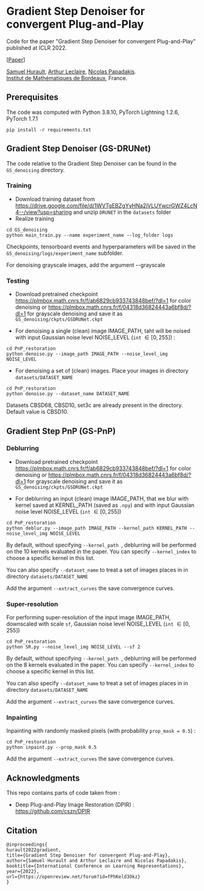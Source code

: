# Gradient Step Denoiser for convergent Plug-and-Play

Code for the paper "Gradient Step Denoiser for convergent Plug-and-Play" published at ICLR 2022. 

[[Paper](https://openreview.net/pdf?id=fPhKeld3Okz)]

[Samuel Hurault](https://www.math.u-bordeaux.fr/~shurault/), [Arthur Leclaire](https://www.math.u-bordeaux.fr/~aleclaire/), [Nicolas Papadakis](https://www.math.u-bordeaux.fr/~npapadak/). \
[Institut de Mathématiques de Bordeaux](https://www.math.u-bordeaux.fr/imb/spip.php), France.


## Prerequisites


The code was computed with Python 3.8.10, PyTorch Lightning 1.2.6, PyTorch 1.7.1

```
pip install -r requirements.txt
```

## Gradient Step Denoiser (GS-DRUNet)

The code relative to the Gradient Step Denoiser can be found in the ```GS_denoising``` directory.

### Training 

- Download training dataset from https://drive.google.com/file/d/1WVTgEBZgYyHNa2iVLUYwcrGWZ4LcN4--/view?usp=sharing and unzip ```DRUNET``` in the ```datasets``` folder
- Realize training
```
cd GS_denoising
python main_train.py --name experiment_name --log_folder logs
```
Checkpoints, tensorboard events and hyperparameters will be saved in the ```GS_denoising/logs/experiment_name``` subfolder. 

For denoising grayscale images, add the argument --grayscale

### Testing 

- Download pretrained checkpoint https://plmbox.math.cnrs.fr/f/ab6829cb933743848bef/?dl=1  for color denoising or https://plmbox.math.cnrs.fr/f/04318d36824443a6bf8d/?dl=1 for grayscale denoising and save it as ```GS_denoising/ckpts/GSDRUNet.ckpt```

- For denoising a single (clean) image IMAGE_PATH, taht will be noised with input Gaussian noise level NOISE_LEVEL (```int``` $\in [0,255]$) :
```
cd PnP_restoration
python denoise.py --image_path IMAGE_PATH --noise_level_img NOISE_LEVEL
```

- For denoising a set of (clean) images. Place your images in directory ```datasets/DATASET_NAME``` 
```
cd PnP_restoration
python denoise.py --dataset_name DATASET_NAME
```
Datasets CBSD68, CBSD10, set3c are already present in the directory. Default value is CBSD10. 


## Gradient Step PnP (GS-PnP)

### Deblurring

- Download pretrained checkpoint https://plmbox.math.cnrs.fr/f/ab6829cb933743848bef/?dl=1  for color denoising or https://plmbox.math.cnrs.fr/f/04318d36824443a6bf8d/?dl=1 for grayscale denoising and save it as ```GS_denoising/ckpts/GSDRUNet.ckpt```

- For deblurring an input (clean) image IMAGE_PATH, that we blur with kernel saved at KERNEL_PATH (saved as ```.npy```) and with input Gaussian noise level NOISE_LEVEL (```int``` $\in [0,255]$)

```
cd PnP_restoration
python deblur.py --image_path IMAGE_PATH --kernel_path KERNEL_PATH --noise_level_img NOISE_LEVEL
```

By default, without specifying ```--kernel_path ```, deblurring will be performed on the 10 kernels evaluated in the paper. You can specify  ```--kernel_index``` to choose a specific kernel in this list. 

You can also specify ```--dataset_name``` to treat a set of images places in in directory ```datasets/DATASET_NAME``` 

Add the argument ```--extract_curves``` the save convergence curves.


### Super-resolution

For performing super-resolution of the input image IMAGE_PATH, downscaled with scale ```sf```, Gaussian noise level NOISE_LEVEL (```int``` $\in [0,255]$)

```
cd PnP_restoration
python SR.py --noise_level_img NOISE_LEVEL --sf 2
```

By default, without specifying ```--kernel_path ```, deblurring will be performed on the 8 kernels evaluated in the paper. You can specify  ```--kernel_index``` to choose a specific kernel in this list. 

You can also specify ```--dataset_name``` to treat a set of images places in in directory ```datasets/DATASET_NAME``` 


Add the argument ```--extract_curves``` the save convergence curves.

### Inpainting
Inpainting with randomly masked pixels (with probability ```prop_mask = 0.5```) :
```
cd PnP_restoration
python inpaint.py --prop_mask 0.5
```

Add the argument ```--extract_curves``` the save convergence curves.

## Acknowledgments

This repo contains parts of code taken from : 
- Deep Plug-and-Play Image Restoration (DPIR) : https://github.com/cszn/DPIR 

## Citation 
```
@inproceedings{
hurault2022gradient,
title={Gradient Step Denoiser for convergent Plug-and-Play},
author={Samuel Hurault and Arthur Leclaire and Nicolas Papadakis},
booktitle={International Conference on Learning Representations},
year={2022},
url={https://openreview.net/forum?id=fPhKeld3Okz}
}

```
